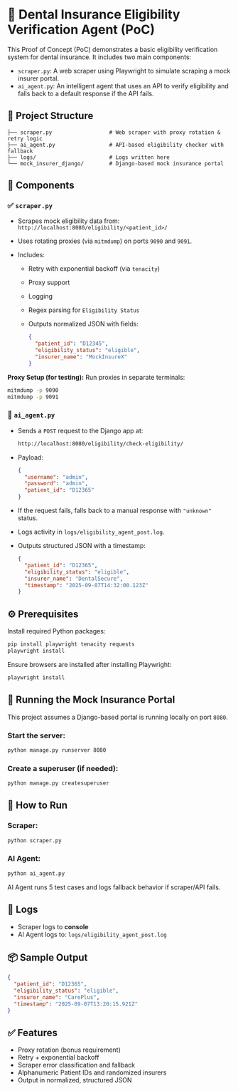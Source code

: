 # 🦷 Dental Insurance Eligibility Verification Agent (PoC)

This Proof of Concept (PoC) demonstrates a basic eligibility verification system for dental insurance. It includes two main components:

- `scraper.py`: A web scraper using Playwright to simulate scraping a mock insurer portal.
- `ai_agent.py`: An intelligent agent that uses an API to verify eligibility and falls back to a default response if the API fails.

## 📁 Project Structure

```text
├── scraper.py                  # Web scraper with proxy rotation & retry logic
├── ai_agent.py                 # API-based eligibility checker with fallback
├── logs/                       # Logs written here
└── mock_insurer_django/        # Django-based mock insurance portal
```

## 🧩 Components

### ✅ `scraper.py`

- Scrapes mock eligibility data from:
  `http://localhost:8080/eligibility/<patient_id>/`
- Uses rotating proxies (via `mitmdump`) on ports `9090` and `9091`.
- Includes:

  - Retry with exponential backoff (via `tenacity`)
  - Proxy support
  - Logging
  - Regex parsing for `Eligibility Status`
  - Outputs normalized JSON with fields:

    ```json
    {
      "patient_id": "D12345",
      "eligibility_status": "eligible",
      "insurer_name": "MockInsureX"
    }
    ```

**Proxy Setup (for testing):**
Run proxies in separate terminals:

```bash
mitmdump -p 9090
mitmdump -p 9091
```

### 🤖 `ai_agent.py`

- Sends a `POST` request to the Django app at:

  ```bash
  http://localhost:8080/eligibility/check-eligibility/
  ```

- Payload:

  ```json
  {
    "username": "admin",
    "password": "admin",
    "patient_id": "D12365"
  }
  ```

- If the request fails, falls back to a manual response with `"unknown"` status.
- Logs activity in `logs/eligibility_agent_post.log`.
- Outputs structured JSON with a timestamp:

  ```json
  {
    "patient_id": "D12365",
    "eligibility_status": "eligible",
    "insurer_name": "DentalSecure",
    "timestamp": "2025-09-07T14:32:00.123Z"
  }
  ```

## ⚙️ Prerequisites

Install required Python packages:

```bash
pip install playwright tenacity requests
playwright install
```

Ensure browsers are installed after installing Playwright:

```bash
playwright install
```

## 🧪 Running the Mock Insurance Portal

This project assumes a Django-based portal is running locally on port `8080`.

### Start the server:

```bash
python manage.py runserver 8080
```

### Create a superuser (if needed):

```bash
python manage.py createsuperuser
```

## 🚀 How to Run

### Scraper:

```bash
python scraper.py
```

### AI Agent:

```bash
python ai_agent.py
```

AI Agent runs 5 test cases and logs fallback behavior if scraper/API fails.

## 📝 Logs

- Scraper logs to **console**
- AI Agent logs to:
  `logs/eligibility_agent_post.log`

## 📦 Sample Output

```json
{
  "patient_id": "D12365",
  "eligibility_status": "eligible",
  "insurer_name": "CarePlus",
  "timestamp": "2025-09-07T13:20:15.921Z"
}
```

## ✅ Features

- Proxy rotation (bonus requirement)
- Retry + exponential backoff
- Scraper error classification and fallback
- Alphanumeric Patient IDs and randomized insurers
- Output in normalized, structured JSON
